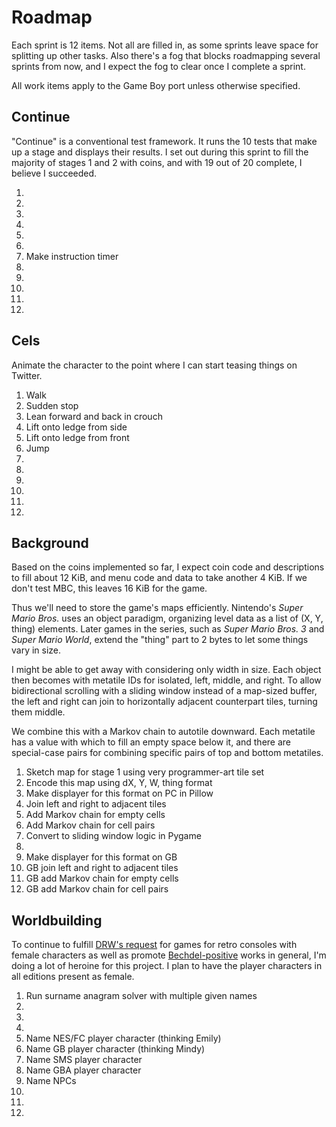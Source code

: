 Roadmap
=======

Each sprint is 12 items.  Not all are filled in, as some sprints
leave space for splitting up other tasks.  Also there's a fog that
blocks roadmapping several sprints from now, and I expect the fog
to clear once I complete a sprint.

All work items apply to the Game Boy port unless otherwise specified.

Continue
--------
"Continue" is a conventional test framework.  It runs the 10 tests
that make up a stage and displays their results.  I set out during
this sprint to fill the majority of stages 1 and 2 with coins, and
with 19 out of 20 complete, I believe I succeeded.

1. 
2. 
3. 
4. 
5. 
6. 
7. Make instruction timer
8. 
9. 
10. 
11. 
12. 

Cels
----
Animate the character to the point where I can start teasing things
on Twitter.

1. Walk
2. Sudden stop
3. Lean forward and back in crouch
4. Lift onto ledge from side
5. Lift onto ledge from front
6. Jump
7. 
8. 
9. 
10. 
11. 
12. 

Background
----------
Based on the coins implemented so far, I expect coin code and
descriptions to fill about 12 KiB, and menu code and data to take
another 4 KiB.  If we don't test MBC, this leaves 16 KiB for the
game.

Thus we'll need to store the game's maps efficiently.
Nintendo's _Super Mario Bros._ uses an object paradigm, organizing
level data as a list of (X, Y, thing) elements.  Later games in
the series, such as _Super Mario Bros. 3_ and _Super Mario World_,
extend the "thing" part to 2 bytes to let some things vary in size.

I might be able to get away with considering only width in size.
Each object then becomes with metatile IDs for isolated, left,
middle, and right.  To allow bidirectional scrolling with a sliding
window instead of a map-sized buffer, the left and right can join
to horizontally adjacent counterpart tiles, turning them middle.

We combine this with a Markov chain to autotile downward.  Each
metatile has a value with which to fill an empty space below it, and
there are special-case pairs for combining specific pairs of top and
bottom metatiles.

1. Sketch map for stage 1 using very programmer-art tile set
2. Encode this map using dX, Y, W, thing format
3. Make displayer for this format on PC in Pillow
4. Join left and right to adjacent tiles
5. Add Markov chain for empty cells
6. Add Markov chain for cell pairs
7. Convert to sliding window logic in Pygame
8. 
9. Make displayer for this format on GB
10. GB join left and right to adjacent tiles
11. GB add Markov chain for empty cells
12. GB add Markov chain for cell pairs

Worldbuilding
-------------
To continue to fulfill [DRW's request] for games for retro consoles
with female characters as well as promote [Bechdel-positive] works
in general, I'm doing a lot of heroine for this project.  I plan
to have the player characters in all editions present as female.

1. Run surname anagram solver with multiple given names
2. 
3. 
4. 
5. Name NES/FC player character (thinking Emily)
6. Name GB player character (thinking Mindy)
7. Name SMS player character
8. Name GBA player character
9. Name NPCs
10. 
11. 
12. 

[DRW's request]: https://forums.nesdev.com/viewtopic.php?f=5&t=12966
[Bechdel-positive]: https://allthetropes.org/wiki/The_Bechdel_Test
